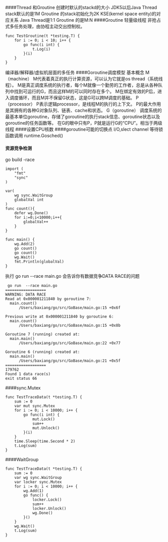 ####Thread 和Groutine
创建时默认的stackd的大小
JDK5以后Java Thread stack默认的是1M
Groutine 的stack初始化为2K
KSE(kernel space entity)的对应关系
Java Thread是1:1
Groutine 的是M:N
####Groutine
轻量级线程
非抢占式多任务处理，由协程主动交出控制权。
```
func TestGroutine(t *testing.T) {
	for i := 0; i < 10; i++ {
		go func(i int) {
			t.Log(i)
		}(i)
	}
}
```
编译器/解释器/虚拟机层面的多任务
####Goroutine调度模型
基本概念
M（machine）
M代表着真正的执行计算资源，可以认为它就是os thread（系统线程）。
M是真正调度系统的执行者，每个M就像一个勤劳的工作者，总是从各种队列中找到可运行的G，而且这样M的可以同时存在多个。
M在绑定有效的P后，进入调度循环，而且M并不保留G状态，这是G可以跨M调度的基础。
P（processor）
P表示逻辑processor，是线程M的执行的上下文。
P的最大作用是其拥有的各种G对象队列、链表、cache和状态。
G（goroutine）
调度系统的最基本单位goroutine，存储了goroutine的执行stack信息、goroutine状态以及goroutine的任务函数等。
在G的眼中只有P，P就是运行G的“CPU”。相当于两级线程
####设置CPU核数
####goroutine可能的切换点
I/O,slect
channel
等待锁
函数调用
runtime.Gosched()
#### 资源竞争检测
go build -race 
```
import (
	"fmt"
	"sync"
)

var(
	wg sync.WaitGroup
	globalVal int
)
func count(){
	defer wg.Done()
	for i:=0;i<10000;i++{
		globalVal++
	}
}

func main() {
    wg.Add(2)
    go count()
    go count()
    wg.Wait()
    fmt.Println(globalVal)
}
```
执行 go run  --race main.go 会告诉你有数据竞争DATA RACE的问题
```
 go run  --race main.go
==================
WARNING: DATA RACE
Read at 0x000001211840 by goroutine 7:
  main.count()
      /Users/baxiang/go/src/GoBase/main.go:15 +0x6f

Previous write at 0x000001211840 by goroutine 6:
  main.count()
      /Users/baxiang/go/src/GoBase/main.go:15 +0x8b

Goroutine 7 (running) created at:
  main.main()
      /Users/baxiang/go/src/GoBase/main.go:22 +0x77

Goroutine 6 (running) created at:
  main.main()
      /Users/baxiang/go/src/GoBase/main.go:21 +0x5f
==================
179762
Found 1 data race(s)
exit status 66
```
####sync.Mutex
```
func TestTraceData(t *testing.T) {
	sum := 0
	var mut sync.Mutex
	for i := 0; i < 10000; i++ {
		go func(i int) {
			mut.Lock()
			sum++
			mut.Unlock()
		}(i)
	}
	time.Sleep(time.Second * 2)
	t.Log(sum)
}
```
####WaitGroup
```
func TestTraceData(t *testing.T) {
	sum := 0
	var wg sync.WaitGroup
	var locker sync.Mutex
	for i := 0; i < 10000; i++ {
		wg.Add(1)
		go func() {
			locker.Lock()
			sum++
			locker.Unlock()
			wg.Done()
		}()
	}
	wg.Wait()
	t.Log(sum)
}
```
